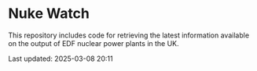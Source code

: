 # Nuke Watch

This repository includes code for retrieving the latest information available on the output of EDF nuclear power plants in the UK.

Last updated: 2025-03-08 20:11